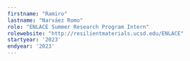 ```yaml
---
firstname: "Ramiro"
lastname: "Narváez Romo"
role: "ENLACE Summer Research Program Intern"
rolewebsite: "http://resilientmaterials.ucsd.edu/ENLACE"
startyear: '2023'
endyear: '2023'
---
```

